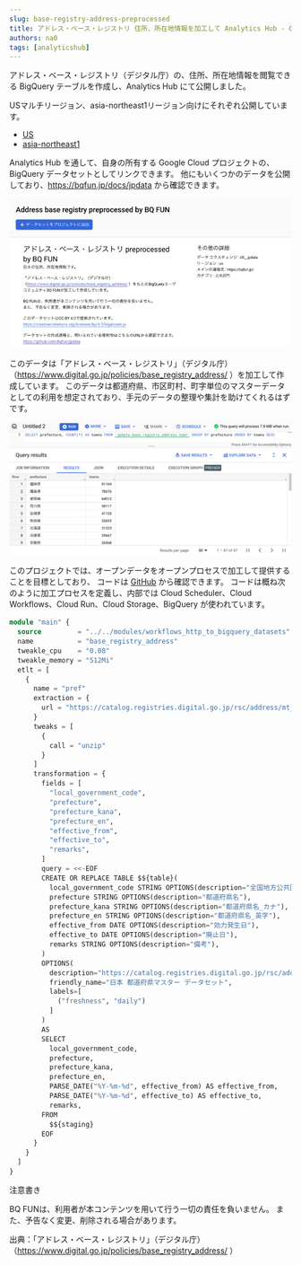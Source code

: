 ```yaml
---
slug: base-registry-address-preprocessed
title: アドレス・ベース・レジストリ 住所、所在地情報を加工して Analytics Hub - Google Cloud で公開
authors: na0
tags: [analyticshub]
---
```


アドレス・ベース・レジストリ（デジタル庁）の、住所、所在地情報を閲覧できる BigQuery テーブルを作成し、Analytics Hub にて公開しました。

USマルチリージョン、asia-northeast1リージョン向けにそれぞれ公開しています。
- [US](https://console.cloud.google.com/bigquery/analytics-hub/exchanges(analyticshub:projects/jpdata/locations/us/dataExchanges/us_jpdata_1877561be8d/listings/base_registry_address_preprocessed_by_bq_fun_123456789ab))
- [asia-northeast1](https://console.cloud.google.com/bigquery/analytics-hub/exchanges(analyticshub:projects/jpdata/locations/asia-northeast1/dataExchanges/jpdata_18253a34a30/listings/base_registry_address_preprocessed_by_bq_fun_123456789ab))

Analytics Hub を通して、自身の所有する Google Cloud プロジェクトの、BigQuery データセットとしてリンクできます。
他にもいくつかのデータを公開しており、https://bqfun.jp/docs/jpdata から確認できます。

![](img.png)

このデータは「アドレス・ベース・レジストリ」（デジタル庁）（https://www.digital.go.jp/policies/base_registry_address/ ）を加工して作成しています。
このデータは都道府県、市区町村、町字単位のマスターデータとしての利用を想定されており、手元のデータの整理や集計を助けてくれるはずです。

![img_1.png](img_1.png)

このプロジェクトでは、オープンデータをオープンプロセスで加工して提供することを目標としており、 コードは [GitHub](https://github.com/bqfun/jpdata/blob/dc28e7b25cd71c41d89ca8d36a046ab00094ea05/terraform/modules/base_registry_address/main.tf) から確認できます。
コードは概ね次のように加工プロセスを定義し、内部では Cloud Scheduler、Cloud Workflows、Cloud Run、Cloud Storage、BigQuery が使われています。

```terraform
module "main" {
  source         = "../../modules/workflows_http_to_bigquery_datasets"
  name           = "base_registry_address"
  tweakle_cpu    = "0.08"
  tweakle_memory = "512Mi"
  etlt = [
    {
      name = "pref"
      extraction = {
        url = "https://catalog.registries.digital.go.jp/rsc/address/mt_pref_all.csv.zip"
      }
      tweaks = [
        {
          call = "unzip"
        }
      ]
      transformation = {
        fields = [
          "local_government_code",
          "prefecture",
          "prefecture_kana",
          "prefecture_en",
          "effective_from",
          "effective_to",
          "remarks",
        ]
        query = <<-EOF
        CREATE OR REPLACE TABLE $${table}(
          local_government_code STRING OPTIONS(description="全国地方公共団体コード"),
          prefecture STRING OPTIONS(description="都道府県名"),
          prefecture_kana STRING OPTIONS(description="都道府県名_カナ"),
          prefecture_en STRING OPTIONS(description="都道府県名_英字"),
          effective_from DATE OPTIONS(description="効力発生日"),
          effective_to DATE OPTIONS(description="廃止日"),
          remarks STRING OPTIONS(description="備考"),
        )
        OPTIONS(
          description="https://catalog.registries.digital.go.jp/rsc/address/mt_pref_all.csv.zip",
          friendly_name="日本 都道府県マスター データセット",
          labels=[
            ("freshness", "daily")
          ]
        )
        AS
        SELECT
          local_government_code,
          prefecture,
          prefecture_kana,
          prefecture_en,
          PARSE_DATE("%Y-%m-%d", effective_from) AS effective_from,
          PARSE_DATE("%Y-%m-%d", effective_to) AS effective_to,
          remarks,
        FROM
          $${staging}
        EOF
      }
    }
  ]
}
```

注意書き

BQ FUNは、利用者が本コンテンツを用いて行う一切の責任を負いません。 また、予告なく変更、削除される場合があります。

出典：「アドレス・ベース・レジストリ」（デジタル庁）（https://www.digital.go.jp/policies/base_registry_address/ ）
